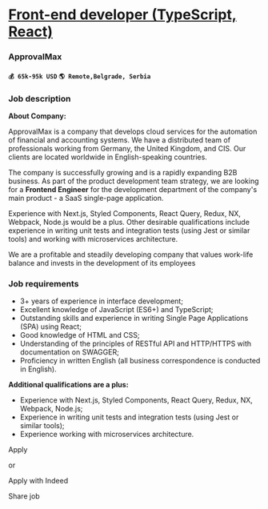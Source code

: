 # [Front-end developer (TypeScript, React)](https://www.remotewlb.com/apply/front-end-developer-typescript-react)  
### ApprovalMax  
#### `💰 65k-95k USD` `🌎 Remote,Belgrade, Serbia`  

### Job description

 **About Company:**

ApprovalMax is a company that develops cloud services for the automation of financial and accounting systems. We have a distributed team of professionals working from Germany, the United Kingdom, and CIS. Our clients are located worldwide in English-speaking countries.

The company is successfully growing and is a rapidly expanding B2B business. As part of the product development team strategy, we are looking for a **Frontend Engineer** for the development department of the company's main product - a SaaS single-page application.

Experience with Next.js, Styled Components, React Query, Redux, NX, Webpack, Node.js would be a plus. Other desirable qualifications include experience in writing unit tests and integration tests (using Jest or similar tools) and working with microservices architecture.

We are a profitable and steadily developing company that values work-life balance and invests in the development of its employees

  

### Job requirements

  * 3+ years of experience in interface development;
  * Excellent knowledge of JavaScript (ES6+) and TypeScript;
  * Outstanding skills and experience in writing Single Page Applications (SPA) using React;
  * Good knowledge of HTML and CSS;
  * Understanding of the principles of RESTful API and HTTP/HTTPS with documentation on SWAGGER;
  * Proficiency in written English (all business correspondence is conducted in English).

 **Additional qualifications are a plus:**

  * Experience with Next.js, Styled Components, React Query, Redux, NX, Webpack, Node.js;
  * Experience in writing unit tests and integration tests (using Jest or similar tools);
  * Experience working with microservices architecture.

Apply

or

Apply with Indeed

Share job

